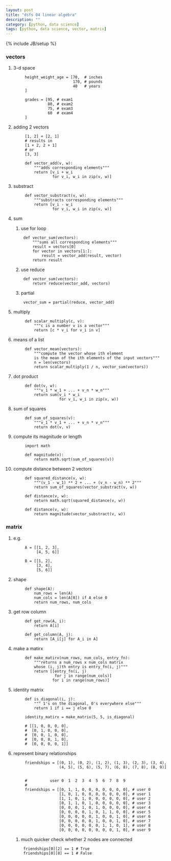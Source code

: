 ```yaml
---
layout: post
title: "dsfs 04 linear algebra"
description: ""
category: [python, data science]
tags: [python, data science, vector, matrix]
---
```

{% include JB/setup %}


### vectors

1. 3-d space

            height_weight_age = [70,  # inches
                                 170, # pounds
                                 40   # years
            ]

            grades = [95, # exam1
                      80, # exam2
                      75, # exam3
                      60  # exam4
            ]

1. adding 2 vectors

            [1, 2] + [2, 1]
            # results in
            [1 + 2, 2 + 1]
            # or
            [3, 3]

            def vector_add(v, w):
                """adds corresponding elements"""
                return [v_i + w_i
                        for v_i, w_i in zip(v, w)]

1. substract

            def vector_substract(v, w):
                """substracts corresponding elements"""
                return [v_i - w_i
                        for v_i, w_i in zip(v, w)]

1. sum

    1. use for loop

            def vector_sum(vectors):
                """sums all corresponding elements"""
                result = vectors[0]
                for vector in vectors[1:]:
                    result = vector_add(result, vector)
                return result

    1. use reduce

            def vector_sum(vectors):
                return reduce(vector_add, vectors)

    1. partial

            vector_sum = partial(reduce, vector_add)

1. multiply

            def scalar_multiply(c, v):
                """c is a number v is a vector"""
                return [c * v_i for v_i in v]

1. means of a list

            def vector_mean(vectors):
                """compute the vector whose ith element
                is the mean of the ith elements of the input vectors"""
                n = len(vectors)
                return scalar_multiply(1 / n, vector_sum(vectors))

1. dot product

            def dot(v, w):
                """v_1 * w_1 + ... + v_n * w_n"""
                return sum(v_i * w_i
                           for v_i, w_i in zip(v, w))

1. sum of squares

            def sum_of_squares(v):
                """v_1 * v_1 + ... + v_n * v_n"""
                return dot(v, v)

1. compute its magnitude or length

            import math

            def magnitude(v):
                return math.sqrt(sum_of_squares(v))

1. compute distance between 2 vectors

            def squared_distance(v, w):
                """(v_1 - w_1) ** 2 + ... + (v_n - w_n) ** 2"""
                return sum_of_squares(vector_substract(v, w))

            def distance(v, w):
                return math.sqrt(squared_distance(v, w))

            def distance(v, w):
                return magnitude(vector_substract(v, w))

### matrix

1. e.g.

            A = [[1, 2, 3],
                 [4, 5, 6]]

            B = [[1, 2],
                 [3, 4],
                 [5, 6]]

1. shape

            def shape(A):
                num_rows = len(A)
                num_cols = len(A[0]) if A else 0
                return num_rows, num_cols

1. get row column

            def get_row(A, i):
                return A[i]

            def get_column(A, j):
                return [A_i[j] for A_i in A]

1. make a matirx

            def make_matirx(num_rows, num_cols, entry_fn):
                """returns a num_rows x num_cols matrix
                whose (i, j)th entry is entry_fn(i, j)"""
                return [[entry_fn(i, j)
                         for j in range(num_cols)]
                        for i in range(num_rows)]

1. identity matrix

            def is_diagonal(i, j):
                """ 1's on the diagonal, 0's everywhere else"""
                return 1 if i == j else 0

            identity_matirx = make_matrix(5, 5, is_diagonal)

            # [[1, 0, 0, 0, 0],
            #  [0, 1, 0, 0, 0],
            #  [0, 0, 1, 0, 0],
            #  [0, 0, 0, 1, 0],
            #  [0, 0, 0, 0, 1]]

1. represent binary relationships

            friendships = [(0, 1), (0, 2), (1, 2), (1, 3), (2, 3), (3, 4),
                           (4, 5), (5, 6), (5, 7), (6, 8), (7, 8), (8, 9)]


            #          user 0  1  2  3  4  5  6  7  8  9
            #
            friendships = [[0, 1, 1, 0, 0, 0, 0, 0, 0, 0], # user 0
                           [1, 0, 1, 0, 0, 0, 0, 0, 0, 0], # user 1
                           [1, 1, 0, 1, 0, 0, 0, 0, 0, 0], # user 2
                           [0, 1, 1, 0, 1, 0, 0, 0, 0, 0], # user 3
                           [0, 0, 0, 1, 0, 1, 0, 0, 0, 0], # user 4
                           [0, 0, 0, 0, 1, 0, 1, 1, 0, 0], # user 5
                           [0, 0, 0, 0, 0, 1, 0, 0, 1, 0], # user 6
                           [0, 0, 0, 0, 0, 1, 0, 0, 1, 0], # user 7
                           [0, 0, 0, 0, 0, 0, 1, 1, 0, 1], # user 8
                           [0, 0, 0, 0, 0, 0, 0, 0, 1, 0], # user 9

    1. much quicker check whether 2 nodes are connected

            friendships[0][2] == 1 # True
            friendships[0][8] == 1 # False